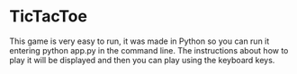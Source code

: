 # TicTacToe

This game is very easy to run, it was made in Python so you can run it entering
python app.py in the command line. The instructions about how to play it will be
displayed and then you can play using the keyboard keys.
